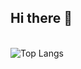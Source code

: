 ## Hi there 👋
<br>![Top Langs](https://github-readme-stats.vercel.app/api/top-langs/?username=Gfaerny&layout=donut)
<!--
**Gfaerny/Gfaerny** is a ✨ _special_ ✨ repository because its `README.md` (this file) appears on your GitHub profile.

Here are some ideas to get you started:

- 🔭 I’m currently working on ...
- 🌱 I’m currently learning ...
- 👯 I’m looking to collaborate on ...
- 🤔 I’m looking for help with ...
- 💬 Ask me about ...
- 📫 How to reach me: ...
- 😄 Pronouns: ...
- ⚡ Fun fact: ...
-->
